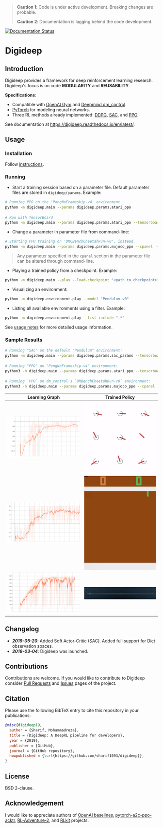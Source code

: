 > **Caution 1**: Code is under active development. Breaking changes are probable.
>
> **Caution 2**: Documentation is lagging behind the code development.

[![Documentation Status](https://readthedocs.org/projects/digideep/badge/?version=latest)](https://digideep.readthedocs.io/en/latest/?badge=latest)

# Digideep

## Introduction

Digideep provides a framework for deep reinforcement learning research. Digideep's focus is on code **MODULARITY** and **REUSABILITY**.

**Specifications**:

* Compatible with [OpenAI Gym](https://github.com/openai/gym) and [Deepmind dm_control](https://github.com/deepmind/dm_control).
* [PyTorch](https://pytorch.org/) for modeling neural networks.
* Three RL methods already implemented: [DDPG](https://arxiv.org/abs/1509.02971), [SAC](https://arxiv.org/abs/1801.01290), and [PPO](https://arxiv.org/abs/1707.06347).

See documentation at https://digideep.readthedocs.io/en/latest/.

## Usage

### Installation

Follow [instructions](https://digideep.readthedocs.io/en/latest/notes/01%20Installation.html).

### Running

* Start a training session based on a parameter file. Default parameter files are stored in `digideep/params`. Example:

```bash
# Running PPO on the 'PongNoFrameskip-v4' environment
python -m digideep.main --params digideep.params.atari_ppo

# Run with TensorBoard
python -m digideep.main --params digideep.params.atari_ppo --tensorboard
```

* Change a parameter in parameter file from command-line:

```bash
# Starting PPO training on 'DMCBenchCheetahRun-v0', instead.
python -m digideep.main --params digideep.params.mujoco_ppo --cpanel '{"model_name":"DMCBenchCheetahRun-v0"}'
```

> Any parameter specified in the `cpanel` section in the parameter file can be altered through command-line.

* Playing a trained policy from a checkpoint. Example:

```bash
python -m digideep.main --play --load-checkpoint "<path_to_checkpoint>"
```

* Visualizing an environment:

```bash
python -m digideep.environment.play --model "Pendulum-v0"
```

* Listing all available environments using a filter. Example:

```bash
python -m digideep.environment.play --list-include ".*"
```

See [usage notes](https://digideep.readthedocs.io/en/latest/notes/02%20Usage.html) for more detailed usage information.


### Sample Results

```bash
# Running "SAC" on the default "Pendulum" environment:
python -m digideep.main --params digideep.params.sac_params --tensorboard

# Running "PPO" on "PongNoFrameskip-v4" environment:
python3 -m digideep.main --params digideep.params.atari_ppo --tensorboard

# Running `PPO` on dm_control's `DMBenchCheetahRun-v0` environment:
python3 -m digideep.main --params digideep.params.mujoco_ppo --cpanel '{"model_name":"DMBenchCheetahRun-v0", "from_module":"digideep.environment.dmc2gym"}' --tensorboard

```



| Learning Graph           |  Trained Policy |
:-------------------------:|:-------------------------:
<img src="./doc/media/sac_pendulum_v0.svg" width="480px"> | <img src="./doc/media/sac_pendulum_v0.gif" width="480px">
<img src="./doc/media/ppo_atari_pong.svg"  width="480px"> | <img src="./doc/media/ppo_atari_pong.gif" width="480px">
<img src="./doc/media/ppo_dm_cheetah.svg"  width="480px"> | <img src="./doc/media/ppo_dm_cheetah.gif" width="480px">


## Changelog

* **_2019-05-20_**: Added Soft Actor-Critic (SAC). Added full support for Dict observation spaces.
* **_2019-03-04_**: Digideep was launched.

## Contributions

Contributions are welcome. If you would like to contribute to Digideep consider [Pull Requests](https://github.com/sharif1093/digideep/pulls) and [Issues](https://github.com/sharif1093/digideep/issues) pages of the project.

## Citation

Please use the following BibTeX entry to cite this repository in your publications:

```bibtex
@misc{digideep19,
  author = {Sharif, Mohammadreza},
  title = {Digideep: A DeepRL pipeline for developers},
  year = {2019},
  publisher = {GitHub},
  journal = {GitHub repository},
  howpublished = {\url{https://github.com/sharif1093/digideep}},
}
```

## License

BSD 2-clause.

## Acknowledgement

I would like to appreciate authors of
[OpenAI baselines](https://github.com/openai/baselines), 
[pytorch-a2c-ppo-acktr](https://github.com/ikostrikov/pytorch-a2c-ppo-acktr),
[RL-Adventure-2](https://github.com/higgsfield/RL-Adventure-2), and
[RLkit](https://github.com/vitchyr/rlkit) projects.
